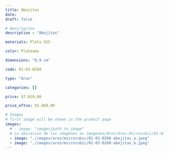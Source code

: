 ```yaml
---
title: Abejitas
date: 
draft: false

# descripcion
description : "Abejitas"

materials: Plata 925

color: Plateado

dimensions: "0,9 cm"

code: 01-03-0260

type: "Aros"

categories: []

price: $7.010,00

price_eftvo: $5.960,00

# Images
# first image will be shown in the product page
images:
  # - image: "images/path_to_image"
  # La ubicacion de las imagenes es imagenes/Aros/Aros.Microcubic/01-03-0260-abejitas
  - image: "./images/aros/microcubic/01-03-0260-abejitas_a.jpeg"
  - image: "./images/aros/microcubic/01-03-0260-abejitas_b.jpeg"
---
```

